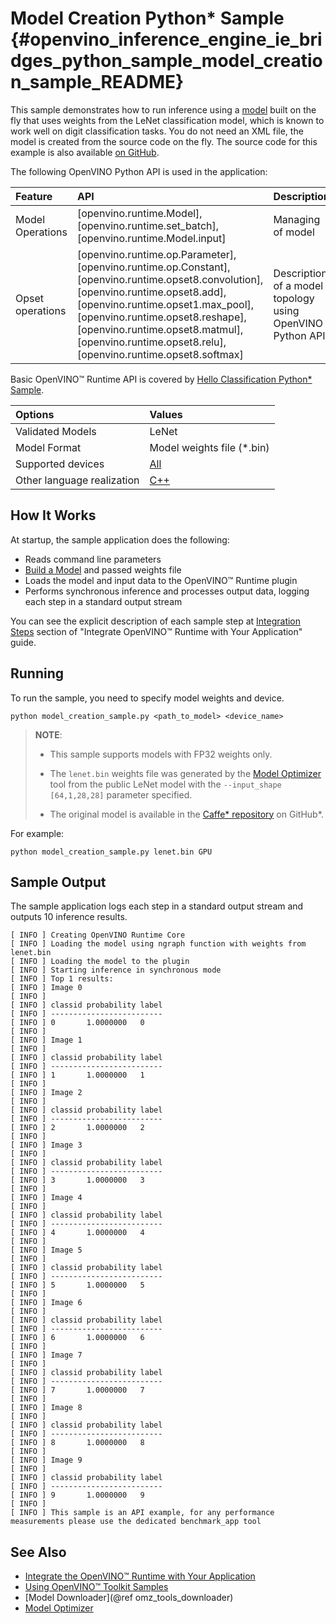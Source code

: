# Model Creation Python* Sample {#openvino_inference_engine_ie_bridges_python_sample_model_creation_sample_README}

This sample demonstrates how to run inference using a [model](../../../docs/OV_Runtime_UG/model_representation.md) built on the fly that uses weights from the LeNet classification model, which is known to work well on digit classification tasks. You do not need an XML file, the model is created from the source code on the fly. The source code for this example is also available [on GitHub](https://github.com/openvinotoolkit/openvino/tree/master/samples/python/model_creation_sample).

The following OpenVINO Python API is used in the application:

| Feature          | API                                                                                                                                                                                                                                                                                                               | Description                                             |
| :--------------- | :---------------------------------------------------------------------------------------------------------------------------------------------------------------------------------------------------------------------------------------------------------------------------------------------------------------- | :------------------------------------------------------ |
| Model Operations | [openvino.runtime.Model], [openvino.runtime.set_batch], [openvino.runtime.Model.input]                                                                                                                                                                                                                            | Managing of model                                       |
| Opset operations | [openvino.runtime.op.Parameter], [openvino.runtime.op.Constant], [openvino.runtime.opset8.convolution], [openvino.runtime.opset8.add], [openvino.runtime.opset1.max_pool], [openvino.runtime.opset8.reshape], [openvino.runtime.opset8.matmul], [openvino.runtime.opset8.relu], [openvino.runtime.opset8.softmax] | Description of a model topology using OpenVINO Python API |

Basic OpenVINO™ Runtime API is covered by [Hello Classification Python* Sample](../hello_classification/README.md).

| Options                    | Values                                                                |
| :------------------------- | :-------------------------------------------------------------------- |
| Validated Models           | LeNet                                                                 |
| Model Format               | Model weights file (\*.bin)                                         |
| Supported devices          | [All](../../../docs/OV_Runtime_UG/supported_plugins/Supported_Devices.md)     |
| Other language realization | [C++](../../../samples/cpp/model_creation_sample/README.md) |

## How It Works

At startup, the sample application does the following:
- Reads command line parameters
- [Build a Model](../../../docs/OV_Runtime_UG/model_representation.md) and passed weights file
- Loads the model and input data to the OpenVINO™ Runtime plugin
- Performs synchronous inference and processes output data, logging each step in a standard output stream


You can see the explicit description of
each sample step at [Integration Steps](../../../docs/OV_Runtime_UG/integrate_with_your_application.md) section of "Integrate OpenVINO™ Runtime with Your Application" guide.

## Running

To run the sample, you need to specify model weights and device.

```
python model_creation_sample.py <path_to_model> <device_name>
```

> **NOTE**:
>
> - This sample supports models with FP32 weights only.
>
> - The `lenet.bin` weights file was generated by the [Model Optimizer](../../../docs/MO_DG/Deep_Learning_Model_Optimizer_DevGuide.md) tool from the public LeNet model with the `--input_shape [64,1,28,28]` parameter specified.  
>
> - The original model is available in the [Caffe* repository](https://github.com/BVLC/caffe/tree/master/examples/mnist) on GitHub\*.

For example:

```
python model_creation_sample.py lenet.bin GPU
```

## Sample Output

The sample application logs each step in a standard output stream and outputs 10 inference results.

```
[ INFO ] Creating OpenVINO Runtime Core
[ INFO ] Loading the model using ngraph function with weights from lenet.bin
[ INFO ] Loading the model to the plugin
[ INFO ] Starting inference in synchronous mode
[ INFO ] Top 1 results: 
[ INFO ] Image 0
[ INFO ]        
[ INFO ] classid probability label
[ INFO ] -------------------------
[ INFO ] 0       1.0000000   0
[ INFO ]
[ INFO ] Image 1
[ INFO ]
[ INFO ] classid probability label
[ INFO ] -------------------------
[ INFO ] 1       1.0000000   1
[ INFO ]
[ INFO ] Image 2
[ INFO ] 
[ INFO ] classid probability label
[ INFO ] -------------------------
[ INFO ] 2       1.0000000   2
[ INFO ]
[ INFO ] Image 3
[ INFO ]
[ INFO ] classid probability label
[ INFO ] -------------------------
[ INFO ] 3       1.0000000   3
[ INFO ]
[ INFO ] Image 4
[ INFO ]
[ INFO ] classid probability label
[ INFO ] -------------------------
[ INFO ] 4       1.0000000   4
[ INFO ]
[ INFO ] Image 5
[ INFO ]
[ INFO ] classid probability label
[ INFO ] -------------------------
[ INFO ] 5       1.0000000   5
[ INFO ]
[ INFO ] Image 6
[ INFO ]
[ INFO ] classid probability label
[ INFO ] -------------------------
[ INFO ] 6       1.0000000   6
[ INFO ]
[ INFO ] Image 7
[ INFO ]
[ INFO ] classid probability label
[ INFO ] -------------------------
[ INFO ] 7       1.0000000   7
[ INFO ]
[ INFO ] Image 8
[ INFO ]
[ INFO ] classid probability label
[ INFO ] -------------------------
[ INFO ] 8       1.0000000   8
[ INFO ]
[ INFO ] Image 9
[ INFO ]
[ INFO ] classid probability label
[ INFO ] -------------------------
[ INFO ] 9       1.0000000   9
[ INFO ]
[ INFO ] This sample is an API example, for any performance measurements please use the dedicated benchmark_app tool
```

## See Also

- [Integrate the OpenVINO™ Runtime with Your Application](../../../docs/OV_Runtime_UG/integrate_with_your_application.md)
- [Using OpenVINO™ Toolkit Samples](../../../docs/OV_Runtime_UG/Samples_Overview.md)
- [Model Downloader](@ref omz_tools_downloader)
- [Model Optimizer](../../../docs/MO_DG/Deep_Learning_Model_Optimizer_DevGuide.md)

<!-- [openvino.runtime.Model]:
[openvino.runtime.set_batch]:
[openvino.runtime.Model.input]:
[openvino.runtime.op.Parameter]:
[openvino.runtime.op.Constant]:
[openvino.runtime.opset8.convolution]:
[openvino.runtime.opset8.add]:
[openvino.runtime.opset1.max_pool]:
[openvino.runtime.opset8.reshape]:
[openvino.runtime.opset8.matmul]:
[openvino.runtime.opset8.relu]:
[openvino.runtime.opset8.softmax]: -->

